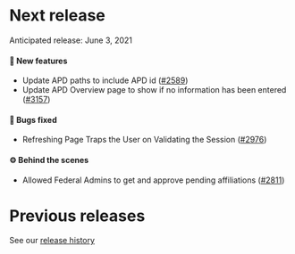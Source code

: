 # Next release

Anticipated release: June 3, 2021

#### 🚀 New features

- Update APD paths to include APD id ([#2589])
- Update APD Overview page to show if no information has been entered ([#3157])

#### 🐛 Bugs fixed

- Refreshing Page Traps the User on Validating the Session ([#2976])

#### ⚙️ Behind the scenes

- Allowed Federal Admins to get and approve pending affiliations ([#2811])

# Previous releases

See our [release history](https://github.com/CMSgov/eAPD/releases)

[#2589]: https://github.com/CMSgov/eAPD/issues/2589
[#2811]: https://github.com/CMSgov/eAPD/issues/2811
[#2976]: https://github.com/CMSgov/eAPD/issues/2976
[#3157]: https://github.com/CMSgov/eAPD/issues/3157
